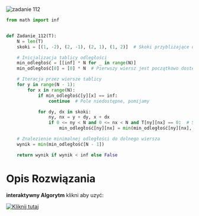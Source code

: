 <picture>
  <source srcset="../../srt/zbior_zadan/112.png" media="(prefers-color-scheme: light)">
  <source srcset="../../srt/zbior_zadan/black_112.png" media="(prefers-color-scheme: dark)">
  <img src="../../srt/zbior_zadan/black_112.png" alt="zadanie 112">
</picture>

```python
from math import inf


def Zadanie_112(T):
    N = len(T)
    skoki = [(1, -2), (2, -1), (2, 1), (1, 2)]  # Skoki przybliżające do dolnego wiersza

    # Inicjalizacja tablicy odległości
    min_odległość = [[inf] * N for _ in range(N)]
    min_odległość[0] = [0] * N  # Pierwszy wiersz jest początkowo dostępny

    # Iteracja przez wiersze tablicy
    for y in range(N - 1):
        for x in range(N):
            if min_odległość[y][x] == inf:
                continue  # Pole niedostępne, pomijamy

            for dy, dx in skoki:
                ny, nx = y + dy, x + dx
                if 0 <= ny < N and 0 <= nx < N and T[ny][nx] == 0:  # Sprawdzamy zakres i brak pułapki
                    min_odległość[ny][nx] = min(min_odległość[ny][nx], min_odległość[y][x] + 1)

    # Znalezienie minimalnej odległości do dolnego wiersza
    wynik = min(min_odległość[N - 1])

    return wynik if wynik < inf else False

```
# Opis Rozwiązania
**interaktywny Algorytm** klikni aby uzyć:

[![Kliknij tutaj](https://github.com/user-attachments/assets/294b95ab-84ce-439f-a1ab-7388accc6187)](https://gieras.pl/asrt/wdi/112)

